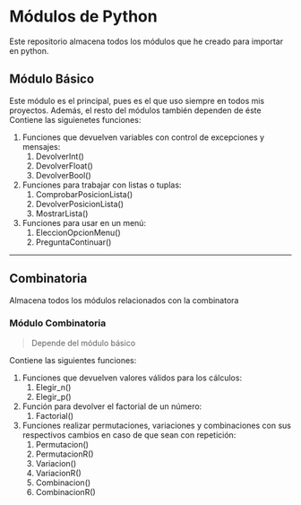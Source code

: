 # Módulos de Python

Este repositorio almacena todos los módulos que he creado para importar en python.

## Módulo Básico

Este módulo es el principal, pues es el que uso siempre en todos mis proyectos.
Además, el resto del módulos también dependen de éste
Contiene las siguienetes funciones:
1. Funciones que devuelven variables con control de excepciones y mensajes:
   1. DevolverInt()
   2. DevolverFloat()
   3. DevolverBool()
3. Funciones para trabajar con listas o tuplas:
   1. ComprobarPosicionLista()
   2. DevolverPosicionLista()
   3. MostrarLista()
4. Funciones para usar en un menú:
   1. EleccionOpcionMenu()
   2. PreguntaContinuar()

---

## Combinatoria

Almacena todos los módulos relacionados con la combinatora

### Módulo Combinatoria

> Depende del módulo básico

Contiene las siguientes funciones:
1. Funciones que devuelven valores válidos para los cálculos:
   1. Elegir_n()
   2. Elegir_p()
3. Función para devolver el factorial de un número:
   1. Factorial()
4. Funciones realizar permutaciones, variaciones y combinaciones con sus respectivos cambios en caso de que sean con repetición:
   1. Permutacion()
   2. PermutacionR()
   3. Variacion()
   4. VariacionR()
   5. Combinacion()
   6. CombinacionR()
